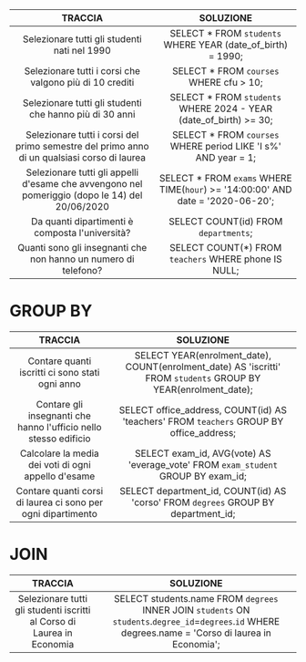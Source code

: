 | TRACCIA                                      | SOLUZIONE                                                    |
| :--------------------------------------------: | :------------------------------------------------------------: |
| Selezionare tutti gli studenti nati nel 1990 | SELECT \* FROM `students` WHERE YEAR (date_of_birth) = 1990; |
| Selezionare tutti i corsi che valgono più di 10 crediti | SELECT * FROM `courses` WHERE cfu > 10;  |
|Selezionare tutti gli studenti che hanno più di 30 anni|SELECT * FROM `students` WHERE 2024 - YEAR (date_of_birth) >= 30; |
|Selezionare tutti i corsi del primo semestre del primo anno di un qualsiasi corso di laurea|SELECT * FROM `courses` WHERE period LIKE 'I s%' AND year = 1; |
|Selezionare tutti gli appelli d'esame che avvengono nel pomeriggio (dopo le 14) del 20/06/2020|SELECT * FROM `exams` WHERE TIME(`hour`) >= '14:00:00' AND date = '2020-06-20'; |
|Da quanti dipartimenti è composta l'università?| SELECT COUNT(id) FROM `departments`; |
|Quanti sono gli insegnanti che non hanno un numero di telefono?| SELECT COUNT(*) FROM `teachers` WHERE phone IS NULL; |

# GROUP BY
| TRACCIA                                      | SOLUZIONE                                                    |
| :--------------------------------------------: | :------------------------------------------------------------: |
|Contare quanti iscritti ci sono stati ogni anno| SELECT YEAR(enrolment_date), COUNT(enrolment_date) AS 'iscritti' FROM `students` GROUP BY YEAR(enrolment_date); |
|Contare gli insegnanti che hanno l'ufficio nello stesso edificio| SELECT office_address, COUNT(id) AS 'teachers' FROM `teachers` GROUP BY office_address; |
|Calcolare la media dei voti di ogni appello d'esame|SELECT exam_id, AVG(vote) AS 'everage_vote' FROM `exam_student` GROUP BY exam_id; |
|Contare quanti corsi di laurea ci sono per ogni dipartimento|SELECT department_id, COUNT(id) AS 'corso' FROM `degrees` GROUP BY department_id; |

# JOIN
| TRACCIA                                      | SOLUZIONE                                                    |
| :--------------------------------------------: | :------------------------------------------------------------: |
|Selezionare tutti gli studenti iscritti al Corso di Laurea in Economia|SELECT students.name FROM `degrees` INNER JOIN `students` ON `students`.`degree_id`=`degrees`.`id` WHERE degrees.name = 'Corso di laurea in Economia'; |